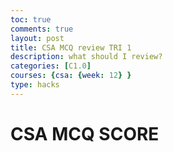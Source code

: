 ```yaml
---
toc: true
comments: true
layout: post
title: CSA MCQ review TRI 1
description: what should I review?
categories: [C1.0]
courses: {csa: {week: 12} }
type: hacks
---
```


# CSA MCQ SCORE
